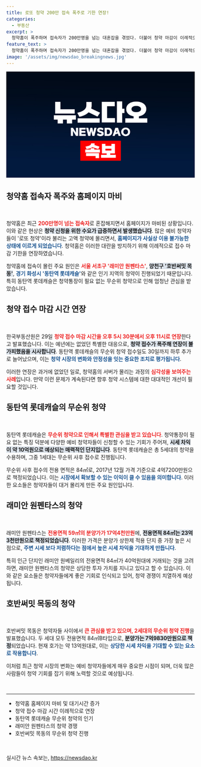 ```yaml
---
title: 로또 청약 200만 접속 폭주로 기한 연장!
categories:
  - 부동산
excerpt: >
  청약홈이 폭주하며 접속자가 200만명을 넘는 대혼잡을 겪었다. 더불어 청약 마감이 이례적으로 연장된 가운데, 동탄역 롯데캐슬과 서초구 래미안 원펜타스 등 주요 단지에서 최대 20억원의 시세 차익이 기대된다.
feature_text: >
  청약홈이 폭주하며 접속자가 200만명을 넘는 대혼잡을 겪었다. 더불어 청약 마감이 이례적으로 연장된 가운데, 동탄역 롯데캐슬과 서초구 래미안 원펜타스 등 주요 단지에서 최대 20억원의 시세 차익이 기대된다.
image: '/assets/img/newsdao_breakingnews.jpg'
---
```


<p><img src="/assets/img/newsdao_breakingnews.jpg" alt="flaretime 속보" /></p>

<h2 data-ke-size="size26">청약홈 접속자 폭주와 홈페이지 마비</h2>

<p data-ke-size="size16">&nbsp;</p>

<p>청약홈은 최근 <b><span style="color: #ee2323;">200만명이 넘는 접속자</span></b>로 혼잡해지면서 홈페이지가 마비된 상황입니다. 이와 같은 현상은 <b><span style="background-color: #21538527;">청약 신청을 위한 수요가 급증하면서 발생했습니다</span></b>. 많은 예비 청약자들이 '로또 청약'이라 불리는 고액 청약에 몰리면서, <b><span style="color: #1a5490;">홈페이지가 사실상 이용 불가능한 상태에 이르게 되었습니다</span></b>. 청약홈은 이러한 대란을 방지하기 위해 이례적으로 접수 마감 기한을 연장하였습니다.</p>

<p>청약홈에 접속이 몰린 주요 원인은 <b><span style="color: #ee2323;">서울 서초구 '래미안 원펜타스'</span></b>, <b><span style="background-color: #21538527;">양천구 '호반써밋 목동'</span></b>, <b><span style="color: #1a5490;">경기 화성시 '동탄역 롯데캐슬'</span></b>와 같은 인기 지역의 청약이 진행되었기 때문입니다. 특히 동탄역 롯데캐슬은 청약통장이 필요 없는 무순위 청약으로 인해 엄청난 관심을 받았습니다.</p>

<h2 data-ke-size="size26">청약 접수 마감 시간 연장</h2>

<p data-ke-size="size16">&nbsp;</p>

<p>한국부동산원은 29일 <b><span style="color: #ee2323;">청약 접수 마감 시간을 오후 5시 30분에서 오후 11시로 연장</span></b>한다고 발표했습니다. 이는 예년에는 없었던 특별한 대응으로, <b><span style="background-color: #21538527;">청약 접수가 폭주해 연장이 불가피했음을 시사합니다</span></b>. 동탄역 롯데캐슬의 무순위 청약 접수일도 30일까지 하루 추가로 늘어났으며, 이는 <b><span style="color: #1a5490;">청약 시장의 변화와 안정성을 잇는 중요한 조치로 평가됩니다</span></b>.</p>

<p>이러한 연장은 과거에 없었던 일로, 청약홈의 서버가 몰리는 과정의 <b><span style="color: #ee2323;">심각성을 보여주는 사례</span></b>입니다. 만약 이런 문제가 계속된다면 향후 청약 시스템에 대한 대대적인 개선이 필요할 것입니다.</p>

<h2 data-ke-size="size26">동탄역 롯데캐슬의 무순위 청약</h2>

<p data-ke-size="size16">&nbsp;</p>

<p>동탄역 롯데캐슬은 <b><span style="color: #ee2323;">무순위 청약으로 인해서 특별한 관심을 받고 있습니다</span></b>. 청약통장이 필요 없는 특징 덕분에 다양한 예비 청약자들이 신청할 수 있는 기회가 주어져, <b><span style="background-color: #21538527;">시세 차익이 약 10억원으로 예상되는 매력적인 단지입니다</span></b>. 동탄역 롯데캐슬은 총 5세대의 청약을 수용하며, 그중 1세대는 무순위 사후 접수로 진행됩니다.</p>

<p>무순위 사후 접수의 전용 면적은 84㎡로, 2017년 12월 가격 기준으로 4억7200만원으로 책정되었습니다. 이는 <b><span style="color: #1a5490;">시장에서 확보할 수 있는 이익이 클 수 있음을 의미합니다</span></b>. 이러한 요소들은 청약자들이 대거 몰리게 만든 주요 원인입니다.</p>

<h2 data-ke-size="size26">래미안 원펜타스의 청약</h2>

<p data-ke-size="size16">&nbsp;</p>

<p>래미안 원펜타스는 <b><span style="color: #ee2323;">전용면적 59㎡의 분양가가 17억4천만원</span></b>에, <b><span style="background-color: #21538527;">전용면적 84㎡는 23억3천만원으로 책정되었습니다</span></b>. 이러한 가격은 분양가 상한제 적용 단지 중 가장 높은 시점으로, <b><span style="color: #1a5490;">주변 시세 보다 저렴하다는 점에서 높은 시세 차익을 기대하게 만듭니다</span></b>.</p>

<p>특히 인근 단지인 래미안 원베일리의 전용면적 84㎡가 40억원대에 거래되는 것을 고려하면, 래미안 원펜타스의 청약은 상당한 투자 가치를 지니고 있다고 할 수 있습니다. 이와 같은 요소들은 청약자들에게 좋은 기회로 인식되고 있어, 청약 경쟁이 치열하게 예상됩니다.</p>

<h2 data-ke-size="size26">호반써밋 목동의 청약</h2>

<p data-ke-size="size16">&nbsp;</p>

<p>호반써밋 목동은 청약자들 사이에서 <b><span style="color: #ee2323;">큰 관심을 받고 있으며, 2세대의 무순위 청약 진행</span></b>을 발표했습니다. 두 세대 모두 전용면적 84㎡B타입으로, <b><span style="background-color: #21538527;">분양가는 7억9830만원으로 책정</span></b>되었습니다. 현재 호가는 약 13억원대로, 이는 <b><span style="color: #1a5490;">상당한 시세 차익을 기대할 수 있는 요소로 작용합니다</span></b>.</p>

<p>이처럼 최근 청약 시장의 변화는 예비 청약자들에게 매우 중요한 시점이 되며, 더욱 많은 사람들이 청약 기회를 잡기 위해 노력할 것으로 예상됩니다.</p>

<p data-ke-size="size16">&nbsp;</p>

<hr/>

<ul>
    <li>청약홈 홈페이지 마비 및 대기시간 증가</li>
    <li>청약 접수 마감 시간 이례적으로 연장</li>
    <li>동탄역 롯데캐슬 무순위 청약의 인기</li>
    <li>래미안 원펜타스의 청약 경쟁</li>
    <li>호반써밋 목동의 무순위 청약 진행</li>
</ul>

<p data-ke-size="size16">&nbsp;</p>
실시간 뉴스 속보는, <a href="https://newsdao.kr" rel="dofollow">https://newsdao.kr</a>


